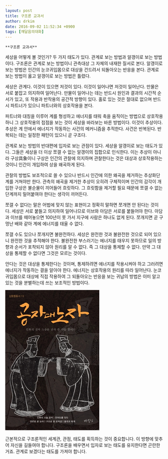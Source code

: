 ```yaml
---
layout: post
title: 구조론 교과서
author: drkim
date: 2016-09-02 11:52:34 +0900
tags: [깨달음의대화]
---
```

  


    **구조론 교과서**

  


세상을 어떻게 볼 것인가? 두 가지 태도가 있다. 관계로 보는 방법과 알갱이로 보는 방법이다. 구조론은 관계로 보는 방법이니 관측대상 그 자체의 내재한 질서로 본다. 알갱이로 보는 방법은 인간의 눈코귀입몸으로 대상을 건드려서 되돌아오는 반응을 본다. 관계로 보는 방법이 옳고 알갱이로 보는 방법은 틀렸다. 

  


세상은 관계다. 이것이 있으면 저것이 있다. 이것이 일어나면 저것이 일어난다. 만물은 서로 붙잡고 의지하여 일어난다. 만물이 일어나는 데는 반드시 원인과 결과의 시간적 순서가 있고, 또 작용과 반작용의 공간적 방향이 있다. 홀로 있는 것은 절대로 없으며 반드시 파트너가 있으니 파트너와의 상호작용을 본다. 

  


파트너와 대칭을 이루어 계를 형성하고 에너지를 태워 축을 움직이는 방법으로 상호작용하니 그 상호작용의 접점을 보는 것이 세상을 바라보는 바른 방법이다. 이것이 추상이다. 추상은 계 안에서 에너지가 작동하는 사건의 메커니즘을 추적한다. 사건은 반복된다. 반복되는 데는 일정한 패턴이 있으니 곧 구조다. 

  


관계로 보는 방법의 반대편에 입자로 보는 관점이 있다. 세상을 알갱이로 보는 태도가 있다. 그들은 세상을 더 이상 쪼갤 수 없는 알갱이의 집합으로 인식한다. 이는 추상이 아니라 구상具象이니 구상은 인간의 관찰에 의지하며 관찰한다는 것은 대상과 상호작용하는 것이니 인간이 개입하여 상을 왜곡하게 된다. 

  


관찰의 방법도 보조적으로 쓸 수 있으나 반드시 인간에 의한 왜곡을 제거하는 추상화단계를 거쳐야만 한다. 관측의 왜곡을 제거한 추상이 오히려 구체적이며 인간의 감각이 개입한 구상은 불순물이 끼어들어 흐릿하다. 그 흐릿함을 제거할 필요 때문에 쪼갤 수 없는 단계까지 밀어붙여야 한다는 생각이 끼어든다. 

  


쪼갤 수 없다는 말은 어법에 맞지 않는 표현이고 정확히 말하면 쪼개면 안 된다는 것이다. 세상은 서로 붙들고 의지하여 일어나므로 이브와 아담은 서로를 붙들어야 한다. 아담과 이브를 떼어놓으면 100년이 못 가서 지구에 사람은 하나도 없게 된다. 쪼개지면 곧 구멍난 배와 같아 계에 에너지를 태울 수 없다. 

  


쪼갤 수도 있으나 쪼개지면 불완전하다. 세상은 완전한 것과 불완전한 것으로 되어 있으니 완전한 것을 추적해야 한다. 불완전한 부스러기는 에너지를 태우지 못하므로 일의 방향과 순서가 포착되지 않아 원리를 알 수 없다. 즉 그 대상을 통제할 수 없다. 만약 그 대상을 통제할 수 없다면 그것은 모르는 것이다.

  


안다는 것은 대상을 통제한다는 것이며, 통제하려면 에너지를 작용시켜야 하고 그러려면 에너지가 작동하는 결을 알아야 한다. 에너지는 상호작용의 원리를 따라 일어난다. 눈코귀입몸으로 대상에 직접 작용하여 그 되돌아오는 반응을 보는 귀납의 방법은 이미 알고 있는 것을 분별하는데 쓰는 보조적인 방법이다.

  



 

![](/files/attach/images/198/766/747/555.jpg) 

  


근본적으로 구조론적인 세계관, 관점, 태도를 획득하는 것이 중요합니다. 이 방향에 맞추어 자신을 길들여야 합니다. 구조론을 배우면서 입자로 보는 태도를 유지한다면 곤란한 거죠. 관계로 보겠다는 태도를 가져야 합니다.